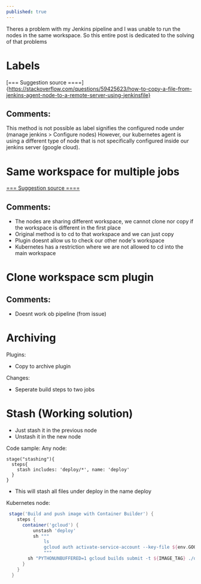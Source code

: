 ```yaml
---
published: true
---
```

Theres a problem with my Jenkins pipeline and I was unable to run the nodes in the same workspace. So this entire post is dedicated to the solving of that problems

# Labels

[=== Suggestion source ====]{https://stackoverflow.com/questions/59425623/how-to-copy-a-file-from-jenkins-agent-node-to-a-remote-server-using-jenkinsfile}

## Comments:
This method is not possible as label signifies the configured node under (manage jenkins > Configure nodes) 
However, our kubernetes agent is using a different type of node that is not specifically configured inside our jenkins server (google cloud).


# Same workspace for multiple jobs
[=== Suggestion source ====](https://stackoverflow.com/questions/21520475/same-workspace-for-multiple-jobs)

## Comments:
- The nodes are sharing different workspace, we cannot clone nor copy if the workspace is different in the first place
- Original method is to cd to that workspace and we can just copy
- Plugin doesnt allow us to check our other node's workspace
- Kubernetes has a restriction where we are not allowed to cd into the main workspace

# Clone workspace scm plugin

## Comments: 
- Doesnt work ob pipeline (from issue)

# Archiving
Plugins:
- Copy to archive plugin

Changes:
- Seperate build steps to two jobs

# Stash (Working solution)

- Just stash it in the previous node
- Unstash it in the new node


Code sample:
Any node:
```
stage("stashing"){
  steps{
    stash includes: 'deploy/*', name: 'deploy'
  }
}
```

- This will stash all files under deploy in the name deploy

Kubernetes node:

``` groovy
 stage('Build and push image with Container Builder') {
    steps {
      container('gcloud') {
          unstash 'deploy'
          sh """
              ls
              gcloud auth activate-service-account --key-file ${env.GOOGLE_APPLICATION_CREDENTIALS}
              """
        sh "PYTHONUNBUFFERED=1 gcloud builds submit -t ${IMAGE_TAG} ./deploy"
      }
    }
  }
```